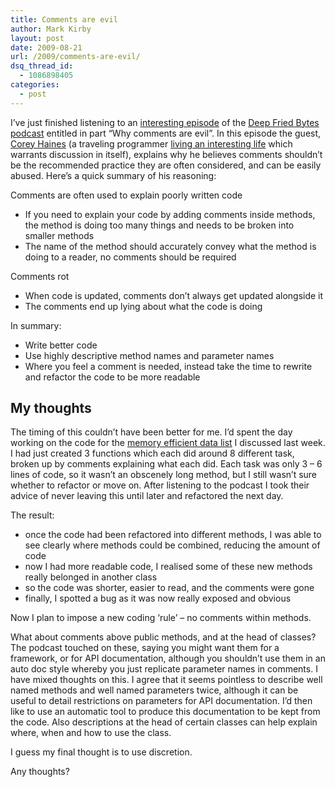 ```yaml
---
title: Comments are evil
author: Mark Kirby
layout: post
date: 2009-08-21
url: /2009/comments-are-evil/
dsq_thread_id:
  - 1086898405
categories:
  - post
---
```

I&#8217;ve just finished listening to an [interesting episode][1] of the [Deep Fried Bytes podcast][2] entitled in part &#8220;Why comments are evil&#8221;. In this episode the guest, [Corey Haines][3] (a traveling programmer [living an interesting life][4] which warrants discussion in itself), explains why he believes comments shouldn&#8217;t be the recommended practice they are often considered, and can be easily abused. Here&#8217;s a quick summary of his reasoning:

Comments are often used to explain poorly written code

  * If you need to explain your code by adding comments inside methods, the method is doing too many things and needs to be broken into smaller methods
  * The name of the method should accurately convey what the method is doing to a reader, no comments should be required

Comments rot

  * When code is updated, comments don&#8217;t always get updated alongside it
  * The comments end up lying about what the code is doing

In summary:

  * Write better code
  * Use highly descriptive method names and parameter names
  * Where you feel a comment is needed, instead take the time to rewrite and refactor the code to be more readable

## My thoughts

The timing of this couldn&#8217;t have been better for me. I&#8217;d spent the day working on the code for the [memory efficient data list][5] I discussed last week. I had just created 3 functions which each did around 8 different task, broken up by comments explaining what each did. Each task was only 3 &#8211; 6 lines of code, so it wasn&#8217;t an obscenely long method, but I still wasn&#8217;t sure whether to refactor or move on. After listening to the podcast I took their advice of never leaving this until later and refactored the next day.

The result:

  * once the code had been refactored into different methods, I was able to see clearly where methods could be combined, reducing the amount of code
  * now I had more readable code, I realised some of these new methods really belonged in another class
  * so the code was shorter, easier to read, and the comments were gone
  * finally, I spotted a bug as it was now really exposed and obvious

Now I plan to impose a new coding &#8216;rule&#8217; &#8211; no comments within methods.

What about comments above public methods, and at the head of classes? The podcast touched on these, saying you might want them for a framework, or for API documentation, although you shouldn&#8217;t use them in an auto doc style whereby you just replicate parameter names in comments. I have mixed thoughts on this. I agree that it seems pointless to describe well named methods and well named parameters twice, although it can be useful to detail restrictions on parameters for API documentation. I&#8217;d then like to use an automatic tool to produce this documentation to be kept from the code. Also descriptions at the head of certain classes can help explain where, when and how to use the class.

I guess my final thought is to use discretion.

Any thoughts?

 [1]: http://deepfriedbytes.com/podcast/episode-35-why-comments-are-evil-and-pair-programming-with-corey-haines/
 [2]: http://deepfriedbytes.com/
 [3]: http://www.coreyhaines.com/
 [4]: http://programmingtour.blogspot.com/
 [5]: /2009/optimising-visual-components-for-flash-mobile/